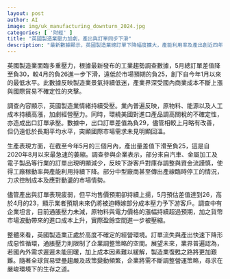 ```yaml
---
layout: post
author: AI
image: img/uk_manufacturing_downturn_2024.jpg
categories: [ '財經' ]
title: "英國製造業壓力加劇，產出與訂單同步下滑"
description: "最新數據顯示，英國製造業總訂單下降幅度擴大，產能利用率及產出創近四年最大跌幅，反映成本飆升與國際需求低迷雙重衝擊。業界預期售價續漲以應對成本壓力，復甦前景受高通脹與全球貿易不確定性影響，經營環境高度嚴峻。"
---
```

英國製造業面臨多重壓力，根據最新發布的工業趨勢調查數據，5月總訂單差值降至負30，較4月的負26進一步下滑，遠低於市場預期的負25，創下自今年1月以來的最低水平。此數據反映製造業景氣持續低迷，產業界深受國內商業成本不斷上漲與國際貿易不確定性的夾擊。

調查內容顯示，英國製造業情緒持續受壓。業內普遍反映，原物料、能源以及人工成本持續高漲，加劇經營壓力。同時，環繞美國對進口產品調高關稅的不確定性，亦造成出口訂單承壓。數據中，出口訂單差值為負29，儘管相較上月略有改善，但仍遠低於長期平均水平，突顯國際市場需求未見明顯回溫。

生產表現方面，在截至今年5月的三個月內，產出量差值下滑至負25，這是自2020年8月以來最急速的萎縮。調查參與企業表示，部分來自汽車、金屬加工及電子製品等行業的訂單出現明顯減少，反映下游客戶對庫存調整與資金流謹慎，使得工廠稼動率與產能利用持續下降。部分中型廠商甚至傳出產線臨時停工的情況，力求控制成本及應對動盪的市場情勢。

儘管產出與訂單表現疲弱，但平均售價預期卻持續上揚，5月預估差值達到26，高於4月的23，顯示業者預期未來仍將被迫轉嫁部分成本壓力予下游客戶。調查中有企業坦言，目前通脹壓力未減，原物料與電力價格的漲幅持續超過預期，加之貨幣市場波動帶來的進口成本上升，實際盈餘空間進一步被壓縮。

整體來看，英國製造業正處於高度不確定的經營環境。訂單流失與產出快速下降形成惡性循環，通脹壓力則限制了企業調整策略的空間。展望未來，業界普遍認為，若國內外需求遲遲未能回暖，加上成本因素難以緩解，製造業復甦之路將更加艱難。隨著全球貿易壁壘趨嚴及政策變動頻繁，企業將需不斷調整營運策略，尋求在嚴峻環境下的生存之道。